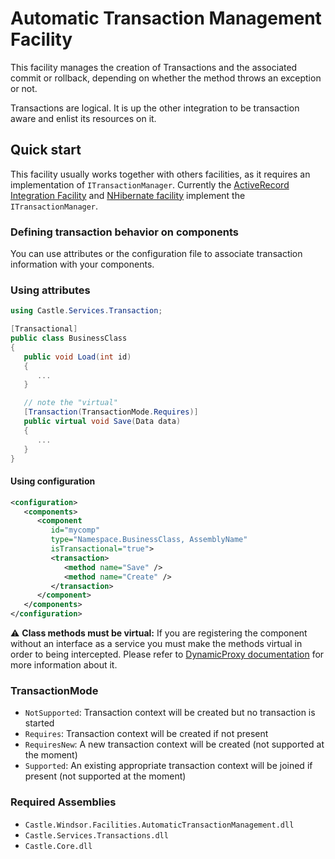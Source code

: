 # Automatic Transaction Management Facility

This facility manages the creation of Transactions and the associated commit or rollback, depending on whether the
method throws an exception or not.

Transactions are logical. It is up the other integration to be transaction aware and enlist its resources on it.

## Quick start

This facility usually works together with others facilities, as it requires an implementation of `ITransactionManager`.
Currently the [ActiveRecord Integration Facility](activerecord-integration-facility.md)
and [NHibernate facility](nhibernate-facility.md) implement the `ITransactionManager`.

### Defining transaction behavior on components

You can use attributes or the configuration file to associate transaction information with your components.

### Using attributes

```csharp
using Castle.Services.Transaction;

[Transactional]
public class BusinessClass
{
   public void Load(int id)
   {
      ...
   }

   // note the "virtual"
   [Transaction(TransactionMode.Requires)]
   public virtual void Save(Data data)
   {
      ...
   }
}
```

#### Using configuration

```xml
<configuration>
   <components>
      <component
         id="mycomp"
         type="Namespace.BusinessClass, AssemblyName"
         isTransactional="true">
         <transaction>
            <method name="Save" />
            <method name="Create" />
         </transaction>
      </component>
   </components>
</configuration>
```

:warning: **Class methods must be virtual:** If you are registering the component without an interface as a service you
must make the methods virtual in order to being intercepted. Please refer
to [DynamicProxy documentation](https://github.com/castleproject/Core/blob/master/docs/README.md) for more information
about it.

### TransactionMode

* `NotSupported`: Transaction context will be created but no transaction is started
* `Requires`: Transaction context will be created if not present
* `RequiresNew`: A new transaction context will be created (not supported at the moment)
* `Supported`: An existing appropriate transaction context will be joined if present (not supported at the moment)

### Required Assemblies

* `Castle.Windsor.Facilities.AutomaticTransactionManagement.dll`
* `Castle.Services.Transactions.dll`
* `Castle.Core.dll`
